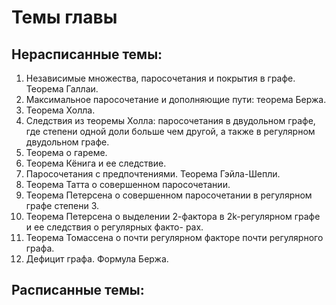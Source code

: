 # Темы главы

## Нерасписанные темы:
1. Независимые множества, паросочетания и покрытия в графе. Теорема Галлаи.
2. Максимальное паросочетание и дополняющие пути: теорема Бержа.
3. Теорема Холла.
4. Следствия из теоремы Холла: паросочетания в двудольном графе, где степени одной доли больше чем
другой, а также в регулярном двудольном графе.
5. Теорема о гареме.
6. Теорема Кёнига и ее следствие.
7. Паросочетания с предпочтениями. Теорема Гэйла-Шепли.
8. Теорема Татта о совершенном паросочетании.
9. Теорема Петерсена о совершенном паросочетании в регулярном графе степени 3.
10. Теорема Петерсена о выделении 2-фактора в 2k-регулярном графе и ее следствия о регулярных факто-
рах.
11. Теорема Томассена о почти регулярном факторе почти регулярного графа.
12. Дефицит графа. Формула Бержа.

## Расписанные темы:
